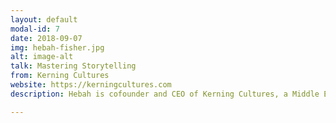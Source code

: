 ```yaml
---
layout: default
modal-id: 7
date: 2018-09-07
img: hebah-fisher.jpg 
alt: image-alt
talk: Mastering Storytelling
from: Kerning Cultures
website: https://kerningcultures.com
description: Hebah is cofounder and CEO of Kerning Cultures, a Middle East podcast network. The Guardian calls their inaugural show the This American Life of the Middle East, for its narrative storytelling. Hebah is a journalist and serial entrepreneur, formerly building microfinance and business education programs for small businesses in the Gulf and the US.

---
```

